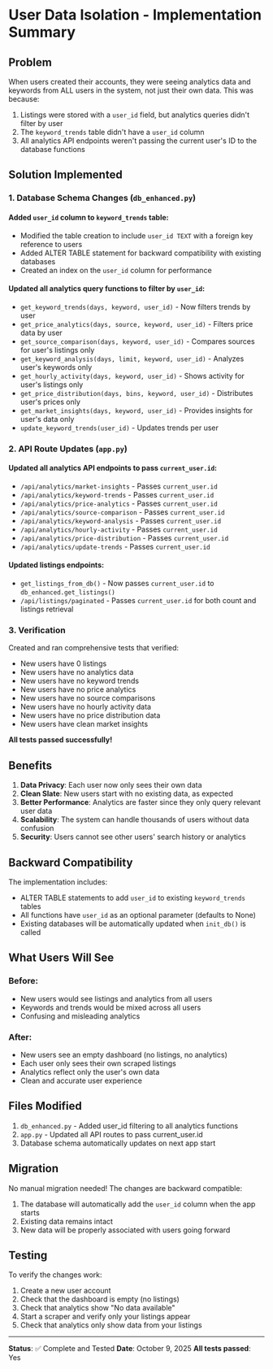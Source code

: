 # User Data Isolation - Implementation Summary

## Problem
When users created their accounts, they were seeing analytics data and keywords from ALL users in the system, not just their own data. This was because:
1. Listings were stored with a `user_id` field, but analytics queries didn't filter by user
2. The `keyword_trends` table didn't have a `user_id` column
3. All analytics API endpoints weren't passing the current user's ID to the database functions

## Solution Implemented

### 1. Database Schema Changes (`db_enhanced.py`)

#### Added `user_id` column to `keyword_trends` table:
- Modified the table creation to include `user_id TEXT` with a foreign key reference to users
- Added ALTER TABLE statement for backward compatibility with existing databases
- Created an index on the `user_id` column for performance

#### Updated all analytics query functions to filter by `user_id`:
- `get_keyword_trends(days, keyword, user_id)` - Now filters trends by user
- `get_price_analytics(days, source, keyword, user_id)` - Filters price data by user
- `get_source_comparison(days, keyword, user_id)` - Compares sources for user's listings only
- `get_keyword_analysis(days, limit, keyword, user_id)` - Analyzes user's keywords only
- `get_hourly_activity(days, keyword, user_id)` - Shows activity for user's listings only
- `get_price_distribution(days, bins, keyword, user_id)` - Distributes user's prices only
- `get_market_insights(days, keyword, user_id)` - Provides insights for user's data only
- `update_keyword_trends(user_id)` - Updates trends per user

### 2. API Route Updates (`app.py`)

#### Updated all analytics API endpoints to pass `current_user.id`:
- `/api/analytics/market-insights` - Passes `current_user.id`
- `/api/analytics/keyword-trends` - Passes `current_user.id`
- `/api/analytics/price-analytics` - Passes `current_user.id`
- `/api/analytics/source-comparison` - Passes `current_user.id`
- `/api/analytics/keyword-analysis` - Passes `current_user.id`
- `/api/analytics/hourly-activity` - Passes `current_user.id`
- `/api/analytics/price-distribution` - Passes `current_user.id`
- `/api/analytics/update-trends` - Passes `current_user.id`

#### Updated listings endpoints:
- `get_listings_from_db()` - Now passes `current_user.id` to `db_enhanced.get_listings()`
- `/api/listings/paginated` - Passes `current_user.id` for both count and listings retrieval

### 3. Verification

Created and ran comprehensive tests that verified:
- New users have 0 listings
- New users have no analytics data
- New users have no keyword trends
- New users have no price analytics
- New users have no source comparisons
- New users have no hourly activity data
- New users have no price distribution data
- New users have clean market insights

**All tests passed successfully!**

## Benefits

1. **Data Privacy**: Each user now only sees their own data
2. **Clean Slate**: New users start with no existing data, as expected
3. **Better Performance**: Analytics are faster since they only query relevant user data
4. **Scalability**: The system can handle thousands of users without data confusion
5. **Security**: Users cannot see other users' search history or analytics

## Backward Compatibility

The implementation includes:
- ALTER TABLE statements to add `user_id` to existing `keyword_trends` tables
- All functions have `user_id` as an optional parameter (defaults to None)
- Existing databases will be automatically updated when `init_db()` is called

## What Users Will See

### Before:
- New users would see listings and analytics from all users
- Keywords and trends would be mixed across all users
- Confusing and misleading analytics

### After:
- New users see an empty dashboard (no listings, no analytics)
- Each user only sees their own scraped listings
- Analytics reflect only the user's own data
- Clean and accurate user experience

## Files Modified

1. `db_enhanced.py` - Added user_id filtering to all analytics functions
2. `app.py` - Updated all API routes to pass current_user.id
3. Database schema automatically updates on next app start

## Migration

No manual migration needed! The changes are backward compatible:
1. The database will automatically add the `user_id` column when the app starts
2. Existing data remains intact
3. New data will be properly associated with users going forward

## Testing

To verify the changes work:
1. Create a new user account
2. Check that the dashboard is empty (no listings)
3. Check that analytics show "No data available"
4. Start a scraper and verify only your listings appear
5. Check that analytics only show data from your listings

---

**Status**: ✅ Complete and Tested
**Date**: October 9, 2025
**All tests passed**: Yes

